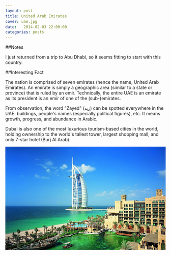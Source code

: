 ```yaml
---
layout: post
title: United Arab Emirates
cover: uae.jpg
date:   2014-02-03 22:00:00
categories: posts
---
```


##Notes

I just returned from a trip to Abu Dhabi, so it seems fitting to start with this country.

##Interesting Fact

The nation is comprised of seven emirates (hence the name, United Arab Emirates). An emirate is simply a geographic area (similar to a state or province) that is ruled by an emir. Technically, the entire UAE is an emirate as its president is an emir of one of the (sub-)emirates.

From observation, the word "Zayed" (زيد) can be spotted everywhere in the UAE: buildings, people's names (especially political figures), etc. It means growth, progress, and abundance in Arabic.

Dubai is also one of the most luxurious tourism-based cities in the world, holding ownership to the world's tallest tower, largest shopping mall, and only 7-star hotel (Burj Al Arab).

![Dubai](/images/dubai.jpg)